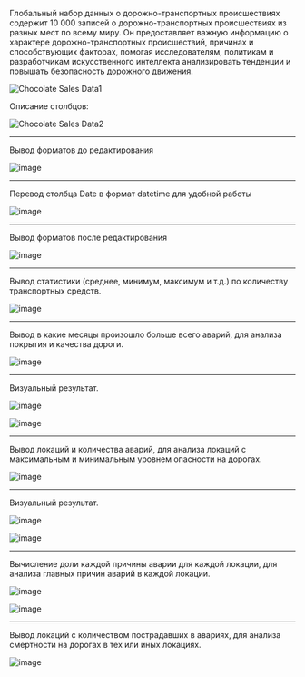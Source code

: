 
Глобальный набор данных о дорожно-транспортных происшествиях содержит 10 000 записей о дорожно-транспортных происшествиях из разных мест по всему миру. Он предоставляет важную информацию о характере дорожно-транспортных происшествий, причинах и способствующих факторах, помогая исследователям, политикам и разработчикам искусственного интеллекта анализировать тенденции и повышать безопасность дорожного движения.

![Chocolate Sales Data1](https://github.com/user-attachments/assets/75b798ab-5aff-43f6-b564-d74d119c61c1)

Описание столбцов:


![Chocolate Sales Data2](https://github.com/user-attachments/assets/f3731628-035b-4cd4-8974-eea5c5d49570)

--------------------------------------------
Вывод форматов до редактирования 

![image](https://github.com/user-attachments/assets/5f7fa782-8916-48e7-9066-f232fbd042b1)

--------------------------------------------
Перевод столбца Date в формат datetime для удобной работы

![image](https://github.com/user-attachments/assets/8931775d-0ad8-4fd5-93a4-9fdadbfa12bb)

--------------------------------------------
Вывод форматов после редактирования 

![image](https://github.com/user-attachments/assets/7c577ddb-ae5b-4e14-b6d6-d1c4e62d0f73)

--------------------------------------------
Вывод статистики (среднее, минимум, максимум и т.д.) по количеству транспортных средств.

![image](https://github.com/user-attachments/assets/19b160aa-9c35-40ed-849d-c4c3c01e0920)

------------------------------------
Вывод в какие месяцы произошло больше всего аварий, для анализа покрытия и качества дороги.

![image](https://github.com/user-attachments/assets/a0218bd7-3662-443a-afee-daec592a16c8)

------------------------------------
Визуальный результат.

![image](https://github.com/user-attachments/assets/6da8a2db-675f-4e0b-b1fe-113f931ed653)

![image](https://github.com/user-attachments/assets/063669ea-ceb1-436b-8c28-46a4bc65f3dc)

------------------------------------
Вывод локаций и количества аварий, для анализа локаций с максимальным и минимальным уровнем опасности на дорогах.

![image](https://github.com/user-attachments/assets/2dd818e8-bd2c-4142-9bb8-437f54db0889)

------------------------------------
Визуальный результат.

![image](https://github.com/user-attachments/assets/f5e6f6d8-9ef0-49bb-b9df-df7e3037c2c4)

![image](https://github.com/user-attachments/assets/8b078f9c-d01c-4715-83a3-a06756bb0a20)

------------------------------------
Вычисление доли каждой причины аварии для каждой локации, для анализа главных причин аварий в каждой локации.

![image](https://github.com/user-attachments/assets/08cb44f6-a8cd-4a6c-a970-68a0f78d7d6e)

![image](https://github.com/user-attachments/assets/2074b5c1-0044-40ac-af78-eb7c4ead975d)

------------------------------------
Вывод локаций с количеством пострадавших в авариях, для анализа смертности на дорогах в тех или иных локациях.

![image](https://github.com/user-attachments/assets/ddf148ed-bce1-4ab4-bf0a-697fae7bdce5)


